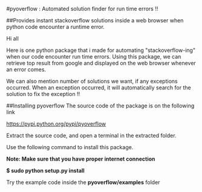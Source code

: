 #pyoverflow : Automated solution finder for run time errors !!

##Provides instant stackoverflow solutions inside a web browser when python code encounter a runtime error.

Hi all 

Here is one python package that i made for automating "stackoverflow-ing" when our code encounter run time errors. Using this package, we can retrieve top result from google and displayed on the web browser whenever an error comes. 

We can also mention number of solutions we want, if any exceptions occurred. When an exception occurred, it will automatically search for the solution to fix the exception !!


##Installing pyoverflow
The source code of the package is on the following link

https://pypi.python.org/pypi/pyoverflow

Extract the source code, and open a terminal in the extracted folder.

Use the following command to install this package. 

**Note: Make sure that you have proper internet connection**

**$ sudo python setup.py install**

Try the example code inside the **pyoverflow/examples** folder



